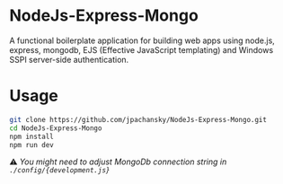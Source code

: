 # NodeJs-Express-Mongo
A functional boilerplate application for building web apps using node.js, express, mongodb, EJS (Effective JavaScript templating) and Windows SSPI server-side authentication.

# Usage
```bash
git clone https://github.com/jpachansky/NodeJs-Express-Mongo.git
cd NodeJs-Express-Mongo
npm install
npm run dev
```

:warning: _You might need to adjust MongoDb connection string in ```./config/{development.js}```_

